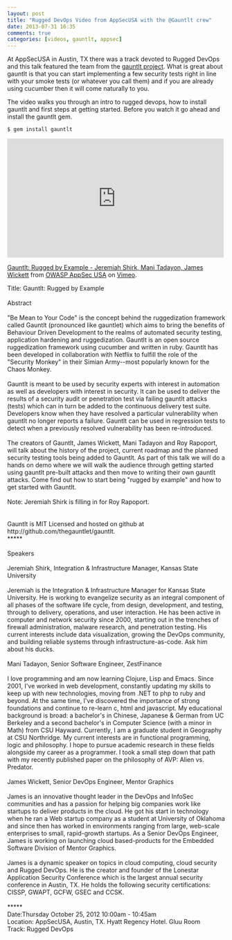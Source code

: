 ```yaml
---
layout: post
title: "Rugged DevOps Video from AppSecUSA with the @Gauntlt crew"
date: 2013-07-31 16:35
comments: true
categories: [videos, gauntlt, appsec]
---
```



At AppSecUSA in Austin, TX there was a track devoted to Rugged DevOps and this talk featured the team from the <a href="http://gauntlt.org">gauntlt project</a>.  What is great about gauntlt is that you can start implementing a few security tests right in line with your smoke tests (or whatever you call them) and if you are already using cucumber then it will come naturally to you.  

<!-- more -->

The video walks you through an intro to rugged devops, how to install gauntlt and first steps at getting started.  Before you watch it go ahead and install the gauntlt gem.

```
$ gem install gauntlt
```

<iframe src="http://player.vimeo.com/video/54250714" width="500" height="275" frameborder="0" webkitAllowFullScreen mozallowfullscreen allowFullScreen></iframe> <p><a href="http://vimeo.com/54250714">Gauntlt: Rugged by Example - Jeremiah Shirk, Mani Tadayon, James Wickett</a> from <a href="http://vimeo.com/appsecusa">OWASP AppSec USA</a> on <a href="https://vimeo.com">Vimeo</a>.</p> <p>Title: Gauntlt: Rugged by Example<br /> <br /> Abstract<br /> <br /> &quot;Be Mean to Your Code&quot; is the concept behind the ruggedization framework called Gauntlt (pronounced like gauntlet) which aims to bring the benefits of Behaviour Driven Development to the realms of automated security testing, application hardening and ruggedization. Gauntlt is an open source ruggedization framework using cucumber and written in ruby. Gauntlt has been developed in collaboration with Netflix to fulfill the role of the &quot;Security Monkey&quot; in their Simian Army--most popularly known for the Chaos Monkey.<br /> <br /> Gauntlt is meant to be used by security experts with interest in automation as well as developers with interest in security. It can be used to deliver the results of a security audit or penetration test via failing gauntlt attacks (tests) which can in turn be added to the continuous delivery test suite. Developers know when they have resolved a particular vulnerability when gauntlt no longer reports a failure. Gauntlt can be used in regression tests to detect when a previously resolved vulnerability has been re-introduced.<br /> <br /> The creators of Gauntlt, James Wickett, Mani Tadayon and Roy Rapoport, will talk about the history of the project, current roadmap and the planned security testing tools being added to Gauntlt. As part of this talk we will do a hands on demo where we will walk the audience through getting started using gauntlt pre-built attacks and then move to writing their own gauntlt attacks. Come find out how to start being &quot;rugged by example&quot; and how to get started with Gauntlt.<br /> <br /> Note: Jeremiah Shirk is filling in for Roy Rapoport.<br /> <br /> <br /> Gauntlt is MIT Licensed and hosted on github at http://github.com/thegauntlet/gauntlt.<br /> *****<br /> <br /> Speakers<br /> <br /> Jeremiah Shirk, Integration &amp; Infrastructure Manager, Kansas State University<br /> <br /> Jeremiah is the Integration &amp; Infrastructure Manager for Kansas State University. He is working to evangelize security as an integral component of all phases of the software life cycle, from design, development, and testing, through to delivery, operations, and user interaction. He has been active in computer and network security since 2000, starting out in the trenches of firewall administration, malware research, and penetration testing. His current interests include data visualization, growing the DevOps community, and building reliable systems through infrastructure-as-code. Ask him about his ducks. <br /> <br /> Mani Tadayon, Senior Software Engineer, ZestFinance<br /> <br /> I love programming and am now learning Clojure, Lisp and Emacs. Since 2001, I&#039;ve worked in web development, constantly updating my skills to keep up with new technologies, moving from .NET to php to ruby and beyond. At the same time, I&#039;ve discovered the importance of strong foundations and continue to re-learn c, html and javascript. My educational background is broad: a bachelor&#039;s in Chinese, Japanese &amp; German from UC Berkeley and a second bachelor&#039;s in Computer Science (with a minor in Math) from CSU Hayward. Currently, I am a graduate student in Geography at CSU Northridge. My current interests are in functional programming, logic and philosophy. I hope to pursue academic research in these fields alongside my career as a programmer. I took a small step down that path with my recently published paper on the philosophy of AVP: Alien vs. Predator. <br /> <br /> James Wickett, Senior DevOps Engineer, Mentor Graphics<br /> <br /> James is an innovative thought leader in the DevOps and InfoSec communities and has a passion for helping big companies work like startups to deliver products in the cloud. He got his start in technology when he ran a Web startup company as a student at University of Oklahoma and since then has worked in environments ranging from large, web-scale enterprises to small, rapid-growth startups. As a Senior DevOps Engineer, James is working on launching cloud based-products for the Embedded Software Division of Mentor Graphics.<br /> <br /> James is a dynamic speaker on topics in cloud computing, cloud security and Rugged DevOps. He is the creator and founder of the Lonestar Application Security Conference which is the largest annual security conference in Austin, TX. He holds the following security certifications: CISSP, GWAPT, GCFW, GSEC and CCSK. <br /> <br /> *****<br /> Date:Thursday October 25, 2012 10:00am - 10:45am <br /> Location: AppSecUSA, Austin, TX. Hyatt Regency Hotel. Gluu Room<br /> Track: Rugged DevOps</p>
